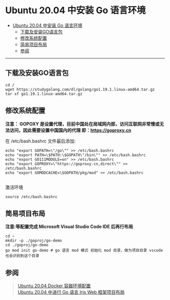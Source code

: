 
# Ubuntu 20.04 中安装 Go 语言环境

- [Ubuntu 20.04 中安装 Go 语言环境](#ubuntu-2004-中安装-go-语言环境)
  - [下载及安装GO语言包](#下载及安装go语言包)
  - [修改系统配置](#修改系统配置)
  - [简易项目布局](#简易项目布局)
  - [参阅](#参阅)

---

## 下载及安装GO语言包
~~~
cd /
wget https://studygolang.com/dl/golang/go1.19.1.linux-amd64.tar.gz
tar xf go1.19.1.linux-amd64.tar.gz

~~~
## 修改系统配置

**注意： GOPOXY 是设置代理，目前中国处在局域网内部，访问互联网非常慢或无法访问，因此需要设置中国国内的代理 即：https://goproxy.cn** 

在 /etc/bash.bashrc 文件最后添加:
~~~
echo "export GOPATH=\"/go\"" >> /etc/bash.bashrc
echo "export PATH=\$PATH:\$GOPATH\"/bin\"" >> /etc/bash.bashrc
echo "export GO111MODULE=on" >> /etc/bash.bashrc
echo "export GOPROXY=\"https://goproxy.cn,direct\"" >> /etc/bash.bashrc
echo "export GOMODCACHE=\$GOPATH/pkg/mod" >> /etc/bash.bashrc


~~~

激活环境
~~~
source /etc/bash.bashrc
~~~

## 简易项目布局
**注意:等配置完成 Microsoft Visual Studio Code IDE 后再行布局**
~~~
cd ~
mkdir -p ./goproj/go-demo
cd ./goproj/go-demo
go mod init go-demo # go 语言 mod 模式 初始化 mod 目录，做为项目目录 vscode 也会识别到这个目录

~~~

## 参阅
>  <a target="_blank" href="https://github.com/karonluo/documents/blob/main/Ubuntu%2020.04%20%E4%B8%AD%E5%AE%89%E8%A3%85%20go%20%E8%AF%AD%E8%A8%80%E7%8E%AF%E5%A2%83.md">Ubuntu 20.04 Docker 容器环境配置</a>\
> <a target="_blank" href="https://github.com/karonluo/documents/blob/main/Ubuntu%2020.04%20%E4%B8%AD%E8%BF%9B%E8%A1%8C%20Go%20%E8%AF%AD%E8%A8%80%20Iris%20Web%20%E6%A1%86%E6%9E%B6%E9%A1%B9%E7%9B%AE%E5%B8%83%E5%B1%80.md">Ubuntu 20.04 中进行 Go 语言 Iris Web 框架项目布局</a>

